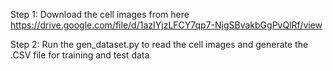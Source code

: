 Step 1: Download the cell images from here
https://drive.google.com/file/d/1azIYjzLFCY7qp7-NjgSBvakbGgPvQlRf/view

Step 2: Run the gen_dataset.py to read  the cell images and generate the .CSV file for training and test data
